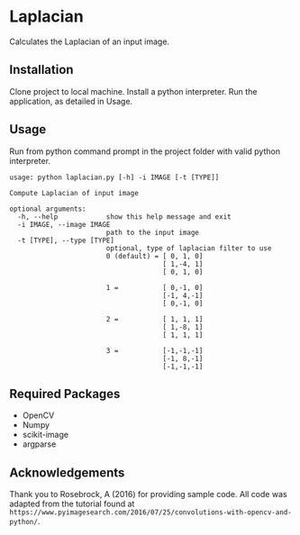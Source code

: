 # Laplacian

Calculates the Laplacian of an input image.

## Installation
Clone project to local machine. Install a python interpreter. Run the application, as detailed in Usage.

## Usage

Run from python command prompt in the project folder with valid python interpreter.
```
usage: python laplacian.py [-h] -i IMAGE [-t [TYPE]]

Compute Laplacian of input image

optional arguments:
  -h, --help            show this help message and exit
  -i IMAGE, --image IMAGE
                        path to the input image
  -t [TYPE], --type [TYPE]
                        optional, type of laplacian filter to use
                        0 (default) = [ 0, 1, 0]
                                      [ 1,-4, 1]
                                      [ 0, 1, 0]

                        1 =           [ 0,-1, 0]
                                      [-1, 4,-1]
                                      [ 0,-1, 0]

                        2 =           [ 1, 1, 1]
                                      [ 1,-8, 1]
                                      [ 1, 1, 1]

                        3 =           [-1,-1,-1]
                                      [-1, 8,-1]
                                      [-1,-1,-1]

```

## Required Packages
- OpenCV
- Numpy
- scikit-image
- argparse

## Acknowledgements
Thank you to Rosebrock, A (2016) for providing sample code. All code was adapted from the tutorial found at `https://www.pyimagesearch.com/2016/07/25/convolutions-with-opencv-and-python/`.
